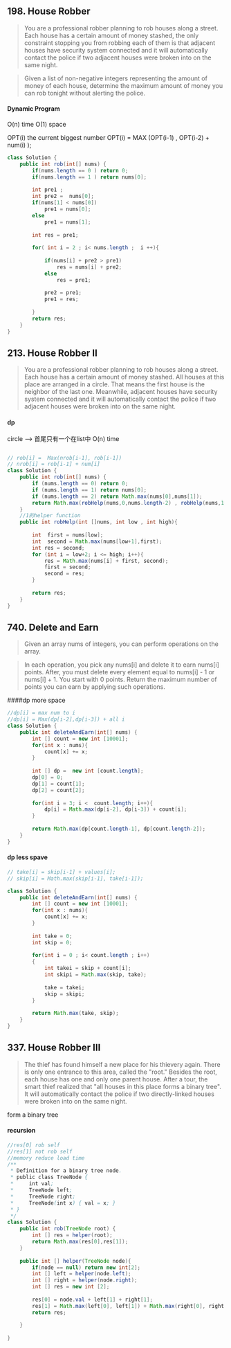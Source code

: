## 198. House Robber
> You are a professional robber planning to rob houses along a street. 
> Each house has a certain amount of money stashed, the only constraint stopping you from robbing each of them is that adjacent houses have security system connected and it will automatically contact the police if two adjacent houses were broken into on the same night.

> Given a list of non-negative integers representing the amount of money of each house, determine the maximum amount of money you can rob tonight without alerting the police.


#### Dynamic Program 
O(n) time
O(1) space

OPT(i)  the current biggest number
OPT(i) = MAX (OPT(i-1) , OPT(i-2) + num(i) );


```java
class Solution {
    public int rob(int[] nums) {
        if(nums.length == 0 ) return 0;
        if(nums.length == 1 ) return nums[0];
        
        int pre1 ;
        int pre2 =  nums[0];
        if(nums[1] < nums[0]) 
            pre1 = nums[0];
        else
            pre1 = nums[1];
        
        int res = pre1;
        
        for( int i = 2 ; i< nums.length ;  i ++){
            
            if(nums[i] + pre2 > pre1)
                res = nums[i] + pre2;
            else
                res = pre1;
 
            pre2 = pre1;
            pre1 = res;
            
        }        
        return res;  
    }
}
```

## 213. House Robber II

> You are a professional robber planning to rob houses along a street. 
Each house has a certain amount of money stashed. All houses at this place are arranged in a circle. 
> That means the first house is the neighbor of the last one. 
> Meanwhile, adjacent houses have security system connected and it will automatically contact the police if two adjacent houses were broken into on the same night.

#### dp
circle --> 首尾只有一个在list中
O(n) time 


```java

// rob[i] =  Max(nrob[i-1], rob[i-1])
// nrob[i] = rob[i-1] + num[i] 
class Solution {
    public int rob(int[] nums) {
        if (nums.length == 0) return 0;
        if (nums.length == 1) return nums[0];
        if (nums.length == 2) return Math.max(nums[0],nums[1]);
        return Math.max(robHelp(nums,0,nums.length-2) , robHelp(nums,1,nums.length-1) );   
    }
    //1的helper function
    public int robHelp(int []nums, int low , int high){
        
        int  first = nums[low];
        int  second = Math.max(nums[low+1],first);
        int res = second;
        for (int i = low+2; i <= high; i++){
            res = Math.max(nums[i] + first, second);
            first = second;
            second = res;
        }
        
        return res;
    }
}
```

## 740. Delete and Earn
> Given an array nums of integers, you can perform operations on the array.

> In each operation, you pick any nums[i] and delete it to earn nums[i] points. After, you must delete every element equal to nums[i] - 1 or nums[i] + 1.
> You start with 0 points. Return the maximum number of points you can earn by applying such operations.

####dp more space

```java
//dp[i] = max num to i
//dp[i] = Max(dp[i-2],dp[i-3]) + all i
class Solution {
    public int deleteAndEarn(int[] nums) {
        int [] count = new int [10001];
        for(int x : nums){
            count[x] += x;
        }
        
        int [] dp =  new int [count.length];
        dp[0] = 0;
        dp[1] = count[1];
        dp[2] = count[2];
        
        for(int i = 3; i <  count.length; i++){
            dp[i] = Math.max(dp[i-2], dp[i-3]) + count[i];
        }
        
        return Math.max(dp[count.length-1], dp[count.length-2]);
    }
}

```

#### dp less spave

```java
// take[i] = skip[i-1] + values[i];
// skip[i] = Math.max(skip[i-1], take[i-1]);

class Solution {
    public int deleteAndEarn(int[] nums) {
        int [] count = new int [10001];
        for(int x : nums){
            count[x] += x;
        }
        
        int take = 0;
        int skip = 0;
        
        for(int i = 0 ; i< count.length ; i++)
        {
            int takei = skip + count[i];
            int skipi = Math.max(skip, take);
            
            take = takei;
            skip = skipi;
        }
        
        return Math.max(take, skip);
    }
}
```




## 337. House Robber III
> The thief has found himself a new place for his thievery again. There is only one entrance to this area, called the "root." Besides the root, each house has one and only one parent house. After a tour, the smart thief realized that "all houses in this place forms a binary tree". It will automatically contact the police if two directly-linked houses were broken into on the same night.

form a binary tree

#### recursion

```java
//res[0] rob self
//res[1] not rob self
//memory reduce load time
/**
 * Definition for a binary tree node.
 * public class TreeNode {
 *     int val;
 *     TreeNode left;
 *     TreeNode right;
 *     TreeNode(int x) { val = x; }
 * }
 */
class Solution {
    public int rob(TreeNode root) {
        int [] res = helper(root);
        return Math.max(res[0],res[1]);
    }
    
    public int [] helper(TreeNode node){
        if(node == null) return new int[2];
        int [] left = helper(node.left);
        int [] right = helper(node.right);
        int [] res = new int [2];
        
        res[0] = node.val + left[1] + right[1];
        res[1] = Math.max(left[0], left[1]) + Math.max(right[0], right[1]);
        return res;
        
    }
    
}
```
